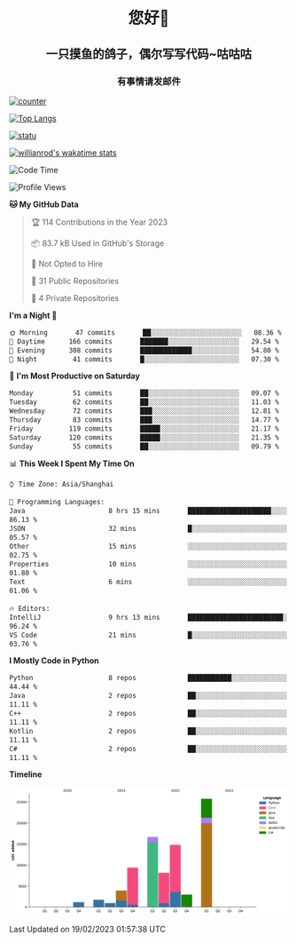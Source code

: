 

<!--
**kitUIN/kitUIN** is a ✨ _special_ ✨ repository because its `README.md` (this file) appears on your GitHub profile.

Here are some ideas to get you started:

- 🔭 I’m currently working on ...
- 🌱 I’m currently learning ...
- 👯 I’m looking to collaborate on ...
- 🤔 I’m looking for help with ...
- 💬 Ask me about ...
- 📫 How to reach me: ...
- 😄 Pronouns: ...
- ⚡ Fun fact: ...
-->
<h1 align="center">您好👋</h1>
<h2 align="center">一只摸鱼的鸽子，偶尔写写代码~咕咕咕</h2>
<h3 align="center">有事情请发邮件</h3>

[![counter](https://count.getloli.com/get/@KitUIN?theme=rule34)](https://count.getloli.com/)

[![Top Langs](https://github-readme-stats.kituin.fun/api/top-langs/?username=kitUIN&show_icons=true&theme=gruvbox&locale=cn&layout=compact)](https://github.com/anuraghazra/github-readme-stats)  

[![statu](https://github-readme-stats.kituin.fun/api?username=kitUIN&show_icons=true&theme=gruvbox&locale=cn)](https://github.com/anuraghazra/github-readme-stats)  

[![willianrod's wakatime stats](https://github-readme-stats.kituin.fun/api/wakatime?username=kituin)](https://github.com/anuraghazra/github-readme-stats)  


<!--START_SECTION:waka-->
![Code Time](http://img.shields.io/badge/Code%20Time-908%20hrs%2020%20mins-blue)

![Profile Views](http://img.shields.io/badge/Profile%20Views-1-blue)

**🐱 My GitHub Data** 

> 🏆 114 Contributions in the Year 2023
 > 
> 📦 83.7 kB Used in GitHub's Storage 
 > 
> 🚫 Not Opted to Hire
 > 
> 📜 31 Public Repositories 
 > 
> 🔑 4 Private Repositories  
 > 
**I'm a Night 🦉** 

```text
🌞 Morning       47 commits       ██░░░░░░░░░░░░░░░░░░░░░░░   08.36 % 
🌆 Daytime      166 commits       ███████░░░░░░░░░░░░░░░░░░   29.54 % 
🌃 Evening      308 commits       █████████████░░░░░░░░░░░░   54.80 % 
🌙 Night         41 commits       █░░░░░░░░░░░░░░░░░░░░░░░░   07.30 % 

```
📅 **I'm Most Productive on Saturday** 

```text
Monday          51 commits       ██░░░░░░░░░░░░░░░░░░░░░░░   09.07 % 
Tuesday         62 commits       ██░░░░░░░░░░░░░░░░░░░░░░░   11.03 % 
Wednesday       72 commits       ███░░░░░░░░░░░░░░░░░░░░░░   12.81 % 
Thursday        83 commits       ███░░░░░░░░░░░░░░░░░░░░░░   14.77 % 
Friday         119 commits       █████░░░░░░░░░░░░░░░░░░░░   21.17 % 
Saturday       120 commits       █████░░░░░░░░░░░░░░░░░░░░   21.35 % 
Sunday          55 commits       ██░░░░░░░░░░░░░░░░░░░░░░░   09.79 % 

```


📊 **This Week I Spent My Time On** 

```text
⌚︎ Time Zone: Asia/Shanghai

💬 Programming Languages: 
Java                     8 hrs 15 mins       █████████████████████░░░░   86.13 % 
JSON                     32 mins             █░░░░░░░░░░░░░░░░░░░░░░░░   05.57 % 
Other                    15 mins             ░░░░░░░░░░░░░░░░░░░░░░░░░   02.75 % 
Properties               10 mins             ░░░░░░░░░░░░░░░░░░░░░░░░░   01.80 % 
Text                     6 mins              ░░░░░░░░░░░░░░░░░░░░░░░░░   01.06 % 

🔥 Editors: 
IntelliJ                 9 hrs 13 mins       ████████████████████████░   96.24 % 
VS Code                  21 mins             █░░░░░░░░░░░░░░░░░░░░░░░░   03.76 % 

```

**I Mostly Code in Python** 

```text
Python                   8 repos             ███████████░░░░░░░░░░░░░░   44.44 % 
Java                     2 repos             ██░░░░░░░░░░░░░░░░░░░░░░░   11.11 % 
C++                      2 repos             ██░░░░░░░░░░░░░░░░░░░░░░░   11.11 % 
Kotlin                   2 repos             ██░░░░░░░░░░░░░░░░░░░░░░░   11.11 % 
C#                       2 repos             ██░░░░░░░░░░░░░░░░░░░░░░░   11.11 % 

```


**Timeline**

![Chart not found](https://raw.githubusercontent.com/kitUIN/kitUIN/main/charts/bar_graph.png) 


 Last Updated on 19/02/2023 01:57:38 UTC
<!--END_SECTION:waka-->
